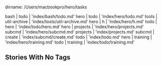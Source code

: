 dirname: /Users/macbookpro/hero/tasks

bash                                               |
  todo                                             | 'index/bash/todo.md'
hero                                               |
  todo                                             | 'index/hero/todo.md'
tools                                              |
  util-archive                                     | 'index/tools/util-archive.md'
hero                                               |
  h                                                | 'index/hero/h.md'
todo                                               |
  hero                                             | 'index/todo/hero.md'
hero                                               |
  projects                                         | 'index/hero/projects.md'
  subcmd                                           | 'index/hero/subcmd.md'
projects                                           | 'index/projects.md'
subcmd                                             |
  create                                           | 'index/subcmd/create.md'
todo                                               | 'index/todo.md'
hero                                               |
  training                                         | 'index/hero/training.md'
todo                                               |
  training                                         | 'index/todo/training.md'


 Stories With No Tags
----------------------


